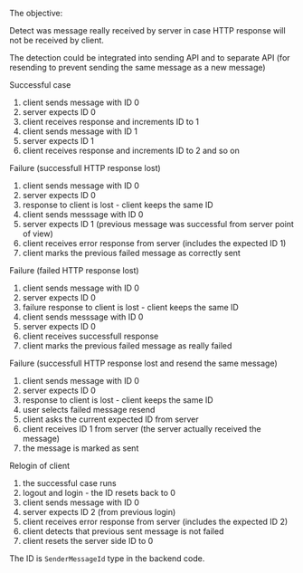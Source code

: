 
The objective:

Detect was message really received by server in case HTTP
response will not be received by client.

The detection could be integrated into sending API and to separate
API (for resending to prevent sending the same message as a new message)

Successful case
1. client sends message with ID 0
2. server expects ID 0
3. client receives response and increments ID to 1
4. client sends message with ID 1
5. server expects ID 1
3. client receives response and increments ID to 2
and so on

Failure (successfull HTTP response lost)
1. client sends message with ID 0
2. server expects ID 0
3. response to client is lost - client keeps the same ID
4. client sends messsage with ID 0
5. server expects ID 1 (previous message was successful from server point of view)
6. client receives error response from server (includes the expected ID 1)
7. client marks the previous failed message as correctly sent

Failure (failed HTTP response lost)
1. client sends message with ID 0
2. server expects ID 0
3. failure response to client is lost - client keeps the same ID
4. client sends messsage with ID 0
5. server expects ID 0
6. client receives successfull response
7. client marks the previous failed message as really failed

Failure (successfull HTTP response lost and resend the same message)
1. client sends message with ID 0
2. server expects ID 0
3. response to client is lost - client keeps the same ID
4. user selects failed message resend
5. client asks the current expected ID from server
6. client receives ID 1 from server (the server actually received the message)
7. the message is marked as sent

Relogin of client
1. the successful case runs
2. logout and login - the ID resets back to 0
3. client sends message with ID 0
4. server expects ID 2 (from previous login)
5. client receives error response from server (includes the expected ID 2)
6. client detects that previous sent message is not failed
7. client resets the server side ID to 0

The ID is `SenderMessageId` type in the backend code.
